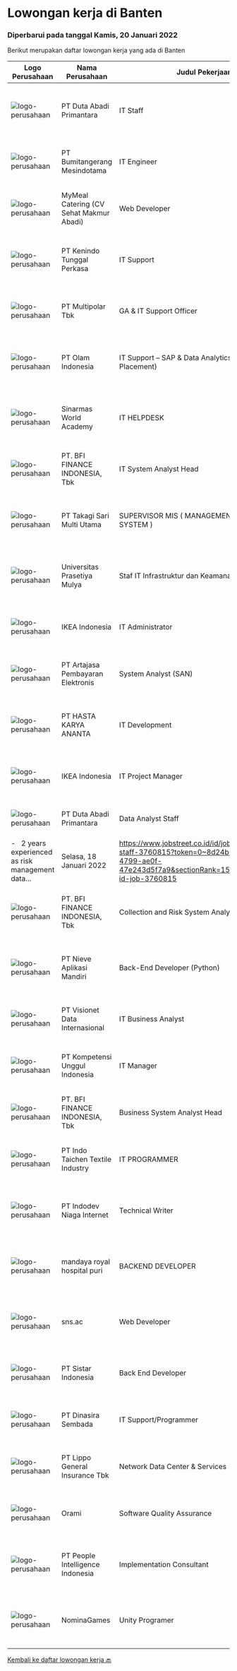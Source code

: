 
  # Lowongan kerja di Banten

  ### Diperbarui pada tanggal Kamis, 20 Januari 2022

  Berikut merupakan daftar lowongan kerja yang ada di Banten

  |Logo Perusahaan | Nama Perusahaan | Judul Pekerjaan | Gaji Pekerjaan | Lokasi | Deskripsi | Tanggal diunggah | Pranala |
  | -------------- | --------------- | --------------- | --------- | --------- | -------------- | ------- | ----------- |
  |![logo-perusahaan](https://image-service-cdn.seek.com.au/5250f805de656bf3ab7d07d5c2552aec8e02bfc8/ee4dce1061f3f616224767ad58cb2fc751b8d2dc)|PT Duta Abadi Primantara|IT Staff|Rp. 5.000.000-Rp. 7.000.000|Tangerang|JOB DESCRIPTION : Evaluate existing applications to reprogram, update and add new features Understand client requirements and how they translate in...|Selasa, 18 Januari 2022|https://www.jobstreet.co.id/id/job/it-staff-3760763?token=0~8d24b676-e628-4799-ae0f-47e243d5f7a9&sectionRank=1&jobId=jobstreet-id-job-3760763|
|![logo-perusahaan](https://image-service-cdn.seek.com.au/5d276bde5ce8121ac0329387e3d041f2d1ae9efd/ee4dce1061f3f616224767ad58cb2fc751b8d2dc)|PT Bumitangerang Mesindotama|IT Engineer|---|Tangerang|Job Descriptions: Update and installing computer hardware configurations. Installing software and networking systems. Troubleshooting network and...|Rabu, 19 Januari 2022|https://www.jobstreet.co.id/id/job/it-engineer-3761590?token=0~8d24b676-e628-4799-ae0f-47e243d5f7a9&sectionRank=2&jobId=jobstreet-id-job-3761590|
|![logo-perusahaan](https://image-service-cdn.seek.com.au/3522d33a94f34d57bb98d7b4366b158484cbceef/ee4dce1061f3f616224767ad58cb2fc751b8d2dc)|MyMeal Catering (CV Sehat Makmur Abadi)|Web Developer|---|Banten|Anda seseorang yang kreatif dan terbiasa mengelolah website? Jadilah Web Developerdi MyMeal Catering hanya jika Anda: Senang memperhatikan detail,...|Rabu, 19 Januari 2022|https://www.jobstreet.co.id/id/job/web-developer-3748962?token=0~8d24b676-e628-4799-ae0f-47e243d5f7a9&sectionRank=3&jobId=jobstreet-id-job-3748962|
|![logo-perusahaan](https://image-service-cdn.seek.com.au/61b0bf668e131ce879b2d715363adc13ebd0e3fe/ee4dce1061f3f616224767ad58cb2fc751b8d2dc)|PT Kenindo Tunggal Perkasa|IT Support|---|Jakarta Utara|Memahami basic web developmentMemahami database seperti MYSQL dan SQL ServerMemahami program VB, ASP, .Net, JAVAMemahami Troubleshoot Hardware: HTML,...|Rabu, 19 Januari 2022|https://www.jobstreet.co.id/id/job/it-support-3762093?token=0~8d24b676-e628-4799-ae0f-47e243d5f7a9&sectionRank=4&jobId=jobstreet-id-job-3762093|
|![logo-perusahaan](https://image-service-cdn.seek.com.au/61e17a67a7ec6d3936430ef5eef22631bdbf24f6/ee4dce1061f3f616224767ad58cb2fc751b8d2dc)|PT Multipolar Tbk|GA & IT Support Officer|---|Tangerang|Main Responsibilities:  Perform vendor selection and negotiation to ensure the bidding process is in accordance with applicable policies and...|Rabu, 19 Januari 2022|https://www.jobstreet.co.id/id/job/ga-it-support-officer-3761578?token=0~8d24b676-e628-4799-ae0f-47e243d5f7a9&sectionRank=5&jobId=jobstreet-id-job-3761578|
|![logo-perusahaan](https://image-service-cdn.seek.com.au/7668f8ba6f215857c6b491a199a2476689c52d6a/ee4dce1061f3f616224767ad58cb2fc751b8d2dc)|PT Olam Indonesia|IT Support – SAP & Data Analytics (Tangerang Placement)|---|Tangerang|Job Qualifications : Bachelor's Degree, preferably in Information Technology/Information System/Computer Science Minimum 3 years supporting corporate...|Rabu, 19 Januari 2022|https://www.jobstreet.co.id/id/job/it-support-sap-data-analytics-tangerang-placement-3761558?token=0~8d24b676-e628-4799-ae0f-47e243d5f7a9&sectionRank=6&jobId=jobstreet-id-job-3761558|
|![logo-perusahaan](https://image-service-cdn.seek.com.au/873fb56de210e7c77460e66f5ce08991a9fd2259/ee4dce1061f3f616224767ad58cb2fc751b8d2dc)|Sinarmas World Academy|IT HELPDESK|---|Banten|- Troubleshoot and repair software and hardware problems giving 1st level of help to students and teachers.- Update software and firmware.- Prepare IT...|Selasa, 18 Januari 2022|https://www.jobstreet.co.id/id/job/it-helpdesk-3760691?token=0~8d24b676-e628-4799-ae0f-47e243d5f7a9&sectionRank=7&jobId=jobstreet-id-job-3760691|
|![logo-perusahaan](https://image-service-cdn.seek.com.au/a6cf0c9900691813db703a94c273f5c310cd3774/ee4dce1061f3f616224767ad58cb2fc751b8d2dc)|PT. BFI FINANCE INDONESIA, Tbk|IT System Analyst Head|---|Tangerang|Do Coaching for all team member in teamContinuous improvement to way of workingDecide the architect high level together with architect teamLiaise with...|Selasa, 18 Januari 2022|https://www.jobstreet.co.id/id/job/it-system-analyst-head-3760676?token=0~8d24b676-e628-4799-ae0f-47e243d5f7a9&sectionRank=8&jobId=jobstreet-id-job-3760676|
|![logo-perusahaan](https://image-service-cdn.seek.com.au/77fa015ae603ca8aa5b36aebd2a9538a6438daca/ee4dce1061f3f616224767ad58cb2fc751b8d2dc)|PT Takagi Sari Multi Utama|SUPERVISOR MIS ( MANAGEMENT INFORMATION SYSTEM )|---|Tangerang|Mengerti Jaringan LAN &amp; WAN Bisa Menginstalasi Web Server Melakukan tugas lainnya Kualifikasi : Maksimal 35 D3 Tehnik Informatika / Sistem...|Selasa, 18 Januari 2022|https://www.jobstreet.co.id/id/job/supervisor-mis-management-information-system-3760948?token=0~8d24b676-e628-4799-ae0f-47e243d5f7a9&sectionRank=9&jobId=jobstreet-id-job-3760948|
|![logo-perusahaan](https://image-service-cdn.seek.com.au/7cb5ea9ef93544cc6fe6e0548c365911eacc8818/ee4dce1061f3f616224767ad58cb2fc751b8d2dc)|Universitas Prasetiya Mulya|Staf IT Infrastruktur dan Keamanan|---|Tangerang|Uraian tugas : Melakukan upgrade terhadap aplikasi server dan sistem operasi bila diperlukan dengan mengutamakan keamanan sistem Melakukan backup...|Selasa, 18 Januari 2022|https://www.jobstreet.co.id/id/job/staf-it-infrastruktur-dan-keamanan-3760227?token=0~8d24b676-e628-4799-ae0f-47e243d5f7a9&sectionRank=10&jobId=jobstreet-id-job-3760227|
|![logo-perusahaan](https://image-service-cdn.seek.com.au/d3c09a4e814c3782a945d151d295d63c20cd5376/ee4dce1061f3f616224767ad58cb2fc751b8d2dc)|IKEA Indonesia|IT Administrator|---|Tangerang|Is this a sign? Search IKEA jobs.What you’ll be doing day to day: Input, recap, and manage the data. Make a summary of the operational costs of OPEX...|Senin, 17 Januari 2022|https://www.jobstreet.co.id/id/job/it-administrator-3758605?token=0~8d24b676-e628-4799-ae0f-47e243d5f7a9&sectionRank=11&jobId=jobstreet-id-job-3758605|
|![logo-perusahaan](https://image-service-cdn.seek.com.au/55aded1287383eeeb6207d2664b4836add413aaf/ee4dce1061f3f616224767ad58cb2fc751b8d2dc)|PT Artajasa Pembayaran Elektronis|System Analyst (SAN)|---|Tangerang|Responsibilities: Deploy, maintain, and troubleshoot core business applications, including application servers, associated hardware, endpoints, and...|Rabu, 19 Januari 2022|https://www.jobstreet.co.id/id/job/system-analyst-san-3741203?token=0~8d24b676-e628-4799-ae0f-47e243d5f7a9&sectionRank=12&jobId=jobstreet-id-job-3741203|
|![logo-perusahaan](https://image-service-cdn.seek.com.au/7620026eef10f20bbfefb7c7c1d8d42642bd8ad4/ee4dce1061f3f616224767ad58cb2fc751b8d2dc)|PT HASTA KARYA ANANTA|IT Development|---|Tangerang|Merancang, mendesain, mengembangkan dan memodifikasi situs web. Kualifikasi: Usia maksimal 30 tahun. Pendidikan minimal D3 Teknik Informatika, Teknik...|Selasa, 18 Januari 2022|https://www.jobstreet.co.id/id/job/it-development-3760504?token=0~8d24b676-e628-4799-ae0f-47e243d5f7a9&sectionRank=13&jobId=jobstreet-id-job-3760504|
|![logo-perusahaan](https://image-service-cdn.seek.com.au/d3c09a4e814c3782a945d151d295d63c20cd5376/ee4dce1061f3f616224767ad58cb2fc751b8d2dc)|IKEA Indonesia|IT Project Manager|---|Tangerang|Move on. Around the world. Or stick to what you love. There’s no right or wrong at IKEA. You choose where you want to take your career and we help...|Senin, 17 Januari 2022|https://www.jobstreet.co.id/id/job/it-project-manager-3759155?token=0~8d24b676-e628-4799-ae0f-47e243d5f7a9&sectionRank=14&jobId=jobstreet-id-job-3759155|
|![logo-perusahaan](https://image-service-cdn.seek.com.au/5250f805de656bf3ab7d07d5c2552aec8e02bfc8/ee4dce1061f3f616224767ad58cb2fc751b8d2dc)|PT Duta Abadi Primantara|Data Analyst Staff|Rp. 4.500.000-Rp. 6.000.000|Tangerang|Requirement:-   Computer Science, Industrial Engineering, Economics, or Mathematics major
-   2 years experienced as risk management data...|Selasa, 18 Januari 2022|https://www.jobstreet.co.id/id/job/data-analyst-staff-3760815?token=0~8d24b676-e628-4799-ae0f-47e243d5f7a9&sectionRank=15&jobId=jobstreet-id-job-3760815|
|![logo-perusahaan](https://image-service-cdn.seek.com.au/a6cf0c9900691813db703a94c273f5c310cd3774/ee4dce1061f3f616224767ad58cb2fc751b8d2dc)|PT. BFI FINANCE INDONESIA, Tbk|Collection and Risk System Analyst Head|---|Tangerang|Create System &amp; database planningAPI BlueprintERDTechnical Spec DocumentStrong Analytical thinkingGITPostgresqlConcept Message QueueConcept...|Selasa, 18 Januari 2022|https://www.jobstreet.co.id/id/job/collection-and-risk-system-analyst-head-3760698?token=0~8d24b676-e628-4799-ae0f-47e243d5f7a9&sectionRank=16&jobId=jobstreet-id-job-3760698|
|![logo-perusahaan](https://image-service-cdn.seek.com.au/26ef3ac55402508b89cd3343488e5fa9b248792e/ee4dce1061f3f616224767ad58cb2fc751b8d2dc)|PT Nieve Aplikasi Mandiri|Back-End Developer (Python)|---|Tangerang|Requirements: Maximum age 32 years old Minimum hold a bachelor Degree in IT / Management Informatics / Information Systems (relevant field of study)...|Rabu, 19 Januari 2022|https://www.jobstreet.co.id/id/job/back-end-developer-python-3741512?token=0~8d24b676-e628-4799-ae0f-47e243d5f7a9&sectionRank=17&jobId=jobstreet-id-job-3741512|
|![logo-perusahaan](https://image-service-cdn.seek.com.au/7f00c3c4cf081180aeede06da509ec826da9430b/ee4dce1061f3f616224767ad58cb2fc751b8d2dc)|PT Visionet Data Internasional|IT Business Analyst|---|Tangerang|Job Descriptions: Gather insight from corporate executive about business needs and future growth Ensure applications are compatible with the user...|Rabu, 19 Januari 2022|https://www.jobstreet.co.id/id/job/it-business-analyst-3761642?token=0~8d24b676-e628-4799-ae0f-47e243d5f7a9&sectionRank=18&jobId=jobstreet-id-job-3761642|
|![logo-perusahaan](https://us.123rf.com/450wm/pavelstasevich/pavelstasevich1811/pavelstasevich181101027/112815900-stock-vector-no-image-available-icon-flat-vector.jpg?ver=6)|PT Kompetensi Unggul Indonesia|IT Manager|Rp. 9.750.000-Rp. 12.000.000|Tangerang|Job Description Aligning IT strategy with business Handling infrastructures such as network connection, wireless coverage, and server Have excellent...|Senin, 17 Januari 2022|https://www.jobstreet.co.id/id/job/it-manager-3759347?token=0~8d24b676-e628-4799-ae0f-47e243d5f7a9&sectionRank=19&jobId=jobstreet-id-job-3759347|
|![logo-perusahaan](https://image-service-cdn.seek.com.au/a6cf0c9900691813db703a94c273f5c310cd3774/ee4dce1061f3f616224767ad58cb2fc751b8d2dc)|PT. BFI FINANCE INDONESIA, Tbk|Business System Analyst Head|---|Tangerang|Membuat Rancangan system dan databaseFamiliar dengan API Blueprint dan ERDTechnical Spec DocumentKemampuan analisa yang kuatpaham GIT dan...|Selasa, 18 Januari 2022|https://www.jobstreet.co.id/id/job/business-system-analyst-head-3760705?token=0~8d24b676-e628-4799-ae0f-47e243d5f7a9&sectionRank=20&jobId=jobstreet-id-job-3760705|
|![logo-perusahaan](https://image-service-cdn.seek.com.au/d27468ae5533bc19b08e389f88f1a7f2e90a1596/ee4dce1061f3f616224767ad58cb2fc751b8d2dc)|PT Indo Taichen Textile Industry|IT PROGRAMMER|---|Tangerang|Job Descriptions: Handle Full Stack develop to department request Develop, maintain and support web application existing &amp; new project Create a...|Selasa, 18 Januari 2022|https://www.jobstreet.co.id/id/job/it-programmer-3738995?token=0~8d24b676-e628-4799-ae0f-47e243d5f7a9&sectionRank=21&jobId=jobstreet-id-job-3738995|
|![logo-perusahaan](https://image-service-cdn.seek.com.au/0fb4dd7a4e851a8c110f4f9244ae1d3ffdba0771/ee4dce1061f3f616224767ad58cb2fc751b8d2dc)|PT Indodev Niaga Internet|Technical Writer|Rp. 6.000.000-Rp. 8.500.000|Tangerang|Job Description: This position is responsible for writing and revising training materials and user manuals for internal company and customers, as well...|Rabu, 19 Januari 2022|https://www.jobstreet.co.id/id/job/technical-writer-3749913?token=0~8d24b676-e628-4799-ae0f-47e243d5f7a9&sectionRank=22&jobId=jobstreet-id-job-3749913|
|![logo-perusahaan](https://image-service-cdn.seek.com.au/290d9ebb267fd892108d05be89582fa22d3e044c/ee4dce1061f3f616224767ad58cb2fc751b8d2dc)|mandaya royal hospital puri|BACKEND DEVELOPER|---|Tangerang|Minimal Pendidikan IT Bootcamp atau S1 IT Memiliki pemahaman yang baik mengenai OOP, SQL, NOSQL Database Paham mengenai komunikasi Client - Server...|Rabu, 19 Januari 2022|https://www.jobstreet.co.id/id/job/backend-developer-3741286?token=0~8d24b676-e628-4799-ae0f-47e243d5f7a9&sectionRank=23&jobId=jobstreet-id-job-3741286|
|![logo-perusahaan](https://image-service-cdn.seek.com.au/a391c08383dc9408a04d330321a1fb05d3bb06e4/ee4dce1061f3f616224767ad58cb2fc751b8d2dc)|sns.ac|Web Developer|Rp. 4.000.000-Rp. 7.500.000|Tangerang|WEB DEVELOPERKualifikasi : Pendidikan min D3/S1, dalam pengembangan Web atau bidang terkait, atau pengalaman yang relevan. Mengetahui dan mampu...|Selasa, 18 Januari 2022|https://www.jobstreet.co.id/id/job/web-developer-3760195?token=0~8d24b676-e628-4799-ae0f-47e243d5f7a9&sectionRank=24&jobId=jobstreet-id-job-3760195|
|![logo-perusahaan](https://image-service-cdn.seek.com.au/dcd2e677f2caf45ba61c2c759945d67f18ec8bca/ee4dce1061f3f616224767ad58cb2fc751b8d2dc)|PT Sistar Indonesia|Back End Developer|Rp. 5.000.000-Rp. 9.000.000|Tangerang|Job Descriptions: Building and maintaining web applications using NodeJS. Building and maintaining database using MongoDB. Create unit testing....|Rabu, 19 Januari 2022|https://www.jobstreet.co.id/id/job/back-end-developer-3762374?token=0~8d24b676-e628-4799-ae0f-47e243d5f7a9&sectionRank=25&jobId=jobstreet-id-job-3762374|
|![logo-perusahaan](https://image-service-cdn.seek.com.au/a65ab1dbfdfda66c5dd5ea080f6a0b8f294d583b/ee4dce1061f3f616224767ad58cb2fc751b8d2dc)|PT Dinasira Sembada|IT Support/Programmer|---|Tangerang|Job Requirements: Candidate must possess at least Bachelor's Degree S1/ or S2 Master's Degree preferably in Engineering (Computer/Telecommunication),...|Sabtu, 15 Januari 2022|https://www.jobstreet.co.id/id/job/it-support-programmer-3757307?token=0~8d24b676-e628-4799-ae0f-47e243d5f7a9&sectionRank=26&jobId=jobstreet-id-job-3757307|
|![logo-perusahaan](https://image-service-cdn.seek.com.au/c328ab6841348541901fb1f5f985d49e130c628c/ee4dce1061f3f616224767ad58cb2fc751b8d2dc)|PT Lippo General Insurance Tbk|Network Data Center & Services|---|Jakarta Raya|Deskripsi pekerjaan: Menginstall, konfigurasi dan support jaringan sesuai kebutuhan Bertanggung jawab untuk administrasi sistem termasuk jaringan...|Selasa, 18 Januari 2022|https://www.jobstreet.co.id/id/job/network-data-center-services-3759489?token=0~8d24b676-e628-4799-ae0f-47e243d5f7a9&sectionRank=27&jobId=jobstreet-id-job-3759489|
|![logo-perusahaan](https://image-service-cdn.seek.com.au/5665bd4fde839b0909a79c4061baca3eb4f22607/ee4dce1061f3f616224767ad58cb2fc751b8d2dc)|Orami|Software Quality Assurance|---|Tangerang|Responsibilities: Perform adequate testing of the team's application development work Create automated tests for web applications &amp; APIs...|Rabu, 19 Januari 2022|https://www.jobstreet.co.id/id/job/software-quality-assurance-3749681?token=0~8d24b676-e628-4799-ae0f-47e243d5f7a9&sectionRank=28&jobId=jobstreet-id-job-3749681|
|![logo-perusahaan](https://image-service-cdn.seek.com.au/68775c75fe0a61f23a6a7fc12f2c2795dd12ebf9/ee4dce1061f3f616224767ad58cb2fc751b8d2dc)|PT People Intelligence Indonesia|Implementation Consultant|---|Tangerang|Requirement: Candidate must possess at least Bachelor's Degree in Computer Science/Information Technology or equivalent Required language(s): English,...|Rabu, 19 Januari 2022|https://www.jobstreet.co.id/id/job/implementation-consultant-3761618?token=0~8d24b676-e628-4799-ae0f-47e243d5f7a9&sectionRank=29&jobId=jobstreet-id-job-3761618|
|![logo-perusahaan](https://image-service-cdn.seek.com.au/d02ef06d3391faec2755b0ad74a8eb3590e88e8a/ee4dce1061f3f616224767ad58cb2fc751b8d2dc)|NominaGames|Unity Programer|Rp. 4.000.000-Rp. 5.600.000|Tangerang|Requirments: Suka bermain dan membuat video game Berpengalaman 1-3 tahun dalam membuat game menggunakan Unity3D Familiar dengan proses pembuatan game...|Rabu, 19 Januari 2022|https://www.jobstreet.co.id/id/job/unity-programer-3742378?token=0~8d24b676-e628-4799-ae0f-47e243d5f7a9&sectionRank=30&jobId=jobstreet-id-job-3742378|


  [Kembali ke daftar lowongan kerja 🔙](../README.md#daftar-lowongan-kerja)
  